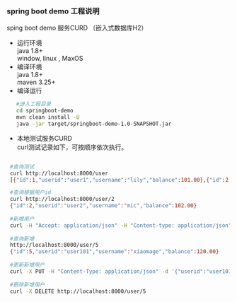 ### spring boot demo 工程说明

sping boot demo 服务CURD （嵌入式数据库H2）

- 运行环境  
java 1.8+   
window, linux , MaxOS
- 编译环境   
java 1.8+  
maven 3.25+
- 编译运行
```bash
   #进入工程目录
   cd springboot-demo
   mvn clean install -U
   java -jar target/springboot-demo-1.0-SNAPSHOT.jar

```
- 本地测试服务CURD  
curl测试记录如下，可按顺序依次执行。
```bash

 #查询测试
 curl http://localhost:8000/user
 [{"id":1,"userid":"user1","username":"lily","balance":101.00},{"id":2,"userid":"user2","username":"mic","balance":102.00},{"id":3,"userid":"user3","username":"jacy","balance":103.00},{"id":4,"userid":"user4","username":"pony","balance":104.00}]

 #查询根据用户id
 curl http://localhost:8000/user/2
 {"id":2,"userid":"user2","username":"mic","balance":102.00}
 
 #新增用户
 curl -H "Accept: application/json" -H "Content-type: application/json" -X POST -d '{"userid":"user101","username":"xiaomage","balance":120.00}' http://localhost:8000/user
 
 #查询新增
 http://localhost:8000/user/5
 {"id":5,"userid":"user101","username":"xiaomage","balance":120.00}
 
 #更新新增用户
 curl -X PUT -H "Content-Type: application/json" -d '{"userid":"user101101","username":"xiaomage001","balance":130.00}' http://localhost:8000/user/5
 
 #删除新增用户
 curl -X DELETE http://localhost:8000/user/5
  

```
